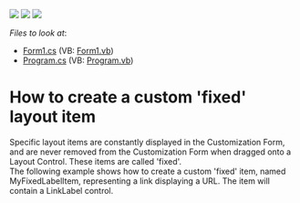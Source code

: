 <!-- default badges list -->
![](https://img.shields.io/endpoint?url=https://codecentral.devexpress.com/api/v1/VersionRange/128632870/13.1.4%2B)
[![](https://img.shields.io/badge/Open_in_DevExpress_Support_Center-FF7200?style=flat-square&logo=DevExpress&logoColor=white)](https://supportcenter.devexpress.com/ticket/details/E1734)
[![](https://img.shields.io/badge/📖_How_to_use_DevExpress_Examples-e9f6fc?style=flat-square)](https://docs.devexpress.com/GeneralInformation/403183)
<!-- default badges end -->
<!-- default file list -->
*Files to look at*:

* [Form1.cs](./CS/CustomFixedLayoutItemExample/Form1.cs) (VB: [Form1.vb](./VB/CustomFixedLayoutItemExample/Form1.vb))
* [Program.cs](./CS/CustomFixedLayoutItemExample/Program.cs) (VB: [Program.vb](./VB/CustomFixedLayoutItemExample/Program.vb))
<!-- default file list end -->
# How to create a custom 'fixed' layout item 


<p>Specific layout items are constantly displayed in the Customization Form, and are never removed from the Customization Form when dragged onto a Layout Control. These items are called 'fixed'. <br />
The following example shows how to create a custom 'fixed' item, named MyFixedLabelItem, representing a link displaying a URL. The item will contain a LinkLabel control.</p>

<br/>



